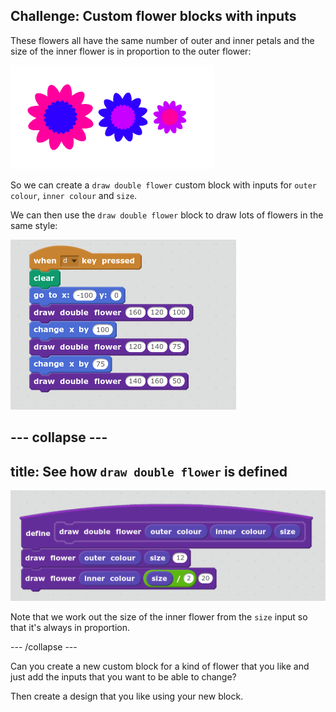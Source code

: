## Challenge: Custom flower blocks with inputs

These flowers all have the same number of outer and inner petals and the size of the inner flower is in proportion to the outer flower: 
 
![screenshot](images/flower-double-flowers.png)

So we can create a `draw double flower` custom block with inputs for `outer colour`, `inner colour` and `size`.

We can then use the `draw double flower` block to draw lots of flowers in the same style:
 
![screenshot](images/flower-double-use.png)

--- collapse ---
---
title: See how `draw double flower` is defined
---

![screenshot](images/flower-double-code.png)

Note that we work out the size of the inner flower from the `size` input so that it's always in proportion. 

--- /collapse ---

Can you create a new custom block for a kind of flower that you like and just add the inputs that you want to be able to change? 

Then create a design that you like using your new block. 




